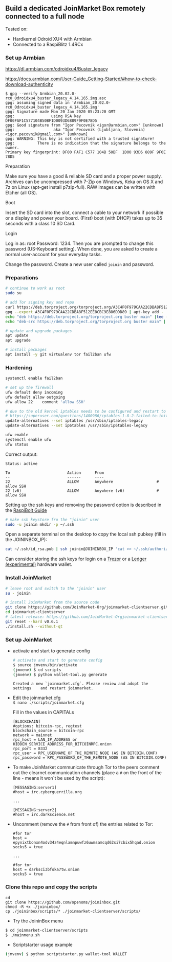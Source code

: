 ## Build a dedicated JoinMarket Box remotely connected to a full node


Tested on:
* Hardkernel Odroid XU4 with Armbian
* Connected to a RaspiBlitz 1.4RCx

### Set up Armbian

https://dl.armbian.com/odroidxu4/Buster_legacy

https://docs.armbian.com/User-Guide_Getting-Started/#how-to-check-download-authenticity
```
$ gpg --verify Armbian_20.02.0-rc0_Odroidxu4_buster_legacy_4.14.165.img.asc
gpg: assuming signed data in 'Armbian_20.02.0-rc0_Odroidxu4_buster_legacy_4.14.165.img'
gpg: Signature made Mon 20 Jan 2020 05:23:20 GMT
gpg:                using RSA key DF00FAF1C577104B50BF1D0093D6889F9F0E78D5
gpg: Good signature from "Igor Pecovnik <igor@armbian.com>" [unknown]
gpg:                 aka "Igor Pecovnik (Ljubljana, Slovenia) <igor.pecovnik@gmail.com>" [unknown]
gpg: WARNING: This key is not certified with a trusted signature!
gpg:          There is no indication that the signature belongs to the owner.
Primary key fingerprint: DF00 FAF1 C577 104B 50BF  1D00 93D6 889F 9F0E 78D5
```
Preparation

Make sure you have a good & reliable SD card and a proper power supply. Archives can be uncompressed with 7-Zip on Windows, Keka on OS X and 7z on Linux (apt-get install p7zip-full). RAW images can be written with Etcher (all OS).

Boot

Insert the SD card into the slot, connect a cable to your network if possible or a display and power your board. (First) boot (with DHCP) takes up to 35 seconds with a class 10 SD Card.

Login

Log in as: root  Password: 1234. Then you are prompted to change this password (US-Keyboard setting). When done, you are asked to create a normal user-account for your everyday tasks.

Change the password.
Create a new user called `joinin` and password.

### Preparations

```bash
# continue to work as root
sudo su

# add Tor signing key and repo
curl https://deb.torproject.org/torproject.org/A3C4F0F979CAA22CDBA8F512EE8CBC9E886DDD89.asc | gpg --import
gpg --export A3C4F0F979CAA22CDBA8F512EE8CBC9E886DDD89 | apt-key add -
echo "deb https://deb.torproject.org/torproject.org buster main" |tee -a /etc/apt/sources.list
echo "deb-src https://deb.torproject.org/torproject.org buster main" | tee -a /etc/apt/sources.list

# update and upgrade packages
apt update
apt upgrade

# install packages
apt install -y git virtualenv tor fail2ban ufw

```

### Hardening

```bash
systemctl enable fail2ban

# set up the firewall
ufw default deny incoming
ufw default allow outgoing
ufw allow 22    comment 'allow SSH'

# due to the old kernel iptables needs to be configured and restart to set up
# https://superuser.com/questions/1480986/iptables-1-8-2-failed-to-initialize-nft-protocol-not-supported
update-alternatives --set iptables /usr/sbin/iptables-legacy
update-alternatives --set ip6tables /usr/sbin/ip6tables-legacy

ufw enable
systemctl enable ufw
ufw status
```

Correct output:
```
Status: active

To                         Action      From
--                         ------      ----
22                         ALLOW       Anywhere                   # allow SSH
22 (v6)                    ALLOW       Anywhere (v6)              # allow SSH
```


Setting up the ssh keys and removing the password option is described in the [RaspiBolt Guide](https://stadicus.github.io/RaspiBolt/raspibolt_21_security.html#login-with-ssh-keys)
```bash
# make ssh keystore fro the "joinin" user
sudo -u joinin mkdir -p ~/.ssh
```
Open a separate terminal on the desktop to copy the local ssh pubkey (fill in the JOININBOX_IP):
```bash
cat ~/.ssh/id_rsa.pub | ssh joinin@JOININBOX_IP 'cat >> ~/.ssh/authorized_keys && chmod -R 700 ~/.ssh/'
```

Can consider storing the ssh keys for login on a [Trezor](https://wiki.trezor.io/Apps:SSH_agent) or a [Ledger (experimental)](https://support.ledger.com/hc/en-us/articles/115005200649) hardware wallet.

### Install JoinMarket
```bash
# leave root and switch to the "joinin" user
su - joinin

# install JoinMarket from the source code
git clone https://github.com/JoinMarket-Org/joinmarket-clientserver.git
cd joinmarket-clientserver
# latest release: https://github.com/JoinMarket-Orgjoinmarket-clientserver/releases
git reset --hard v0.6.1
./install.sh --without-qt
```
### Set up JoinMarket
* activate and start to generate config
    ```bash
    # activate and start to generate config
    $ source jmvenv/bin/activate
    (jmvenv) $ cd scripts
    (jmvenv) $ python wallet-tool.py generate
    ```
    ```
    Created a new `joinmarket.cfg`. Please review and adopt the settings    and restart joinmarket.
    ```

* Edit the joinmarket.cfg  
    `$ nano ./scripts/joinmarket.cfg` 

    Fill in the values in CAPITALs

    ```
    [BLOCKCHAIN]
    #options: bitcoin-rpc, regtest
    blockchain_source = bitcoin-rpc
    network = mainnet
    rpc_host = LAN_IP_ADDRESS or HIDDEN_SERVICE_ADDRESS_FOR_BITCOINRPC.onion
    rpc_port = 8332
    rpc_user = RPC_USERNAME_OF_THE_REMOTE_NODE (AS IN BITCOIN.CONF)
    rpc_password = RPC_PASSWORD_OF_THE_REMOTE_NODE (AS IN BITCOIN.CONF)
    ```
* To make JoinMarket communicate through Tor to the peers comment out the clearnet communication channels (place a `#` on the front of the line - means it won`t be used by the script):

    ```
    [MESSAGING:server1]
    #host = irc.cyberguerrilla.org

    ...

    [MESSAGING:server2]
    #host = irc.darkscience.net
    ```
* Uncomment (remove the `#` from front of) the entries related to Tor:
    ```
    #for tor
    host = epynixtbonxn4odv34z4eqnlamnpuwfz6uwmsamcqd62si7cbix5hqad.onion
    socks5 = true
    
    ...

    #for tor
    host = darksci3bfoka7tw.onion
    socks5 = true
    ```

### Clone this repo and copy the scripts
```
cd
git clone https://github.com/openoms/joininbox.git
chmod -R +x ./joininbox/
cp ./joininbox/scripts/* ./joinmarket-clientserver/scripts/
```

* Try the JoininBox menu 
```bash
$ cd joinmarket-clientserver/scripts
$ ./mainmenu.sh
```
* Scriptstarter usage example
```bash
(jmvenv) $ python scriptstarter.py wallet-tool WALLET
```
